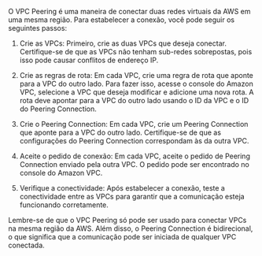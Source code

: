 O VPC Peering é uma maneira de conectar duas redes virtuais da AWS em uma mesma região. Para estabelecer a conexão, você pode seguir os seguintes passos:

1. Crie as VPCs: Primeiro, crie as duas VPCs que deseja conectar. Certifique-se de que as VPCs não tenham sub-redes sobrepostas, pois isso pode causar conflitos de endereço IP.

2. Crie as regras de rota: Em cada VPC, crie uma regra de rota que aponte para a VPC do outro lado. Para fazer isso, acesse o console do Amazon VPC, selecione a VPC que deseja modificar e adicione uma nova rota. A rota deve apontar para a VPC do outro lado usando o ID da VPC e o ID do Peering Connection.

3. Crie o Peering Connection: Em cada VPC, crie um Peering Connection que aponte para a VPC do outro lado. Certifique-se de que as configurações do Peering Connection correspondam às da outra VPC.

4. Aceite o pedido de conexão: Em cada VPC, aceite o pedido de Peering Connection enviado pela outra VPC. O pedido pode ser encontrado no console do Amazon VPC.

5. Verifique a conectividade: Após estabelecer a conexão, teste a conectividade entre as VPCs para garantir que a comunicação esteja funcionando corretamente.

Lembre-se de que o VPC Peering só pode ser usado para conectar VPCs na mesma região da AWS. Além disso, o Peering Connection é bidirecional, o que significa que a comunicação pode ser iniciada de qualquer VPC conectada.
